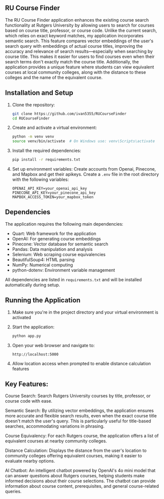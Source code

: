 ## RU Course Finder

The RU Course Finder application enhances the existing course search functionality at Rutgers University by allowing users to search for courses based on course title, professor, or course code. Unlike the current search, which relies on exact keyword matches, my application incorporates semantic search. This feature compares vector embeddings of the user's search query with embeddings of actual course titles, improving the accuracy and relevance of search results—especially when searching by course title. This makes it easier for users to find courses even when their search terms don't exactly match the course title.
Additionally, the application provides a unique feature where students can view equivalent courses at local community colleges, along with the distance to these colleges and the name of the equivalent course.

## Installation and Setup

1. Clone the repository:
   ```bash
   git clone https://github.com/ivan5355/RUCourseFinder
   cd RUCourseFinder
   ```

2. Create and activate a virtual environment:
   ```bash
   python -m venv venv
   source venv/bin/activate  # On Windows use: venv\Scripts\activate
   ```

3. Install the required dependencies:
   ```bash
   pip install -r requirements.txt
   ```

4. Set up environment variables:
   Create accounts from Openai, Pinecone, and Mapbox and get their apikeys. Create a `.env` file in the root directory with the following variables:
   ```
   OPENAI_API_KEY=your_openai_api_key
   PINECONE_API_KEY=your_pinecone_api_key
   MAPBOX_ACCESS_TOKEN=your_mapbox_token
   ```

## Dependencies

The application requires the following main dependencies:
- Quart: Web framework for the application
- OpenAI: For generating course embeddings
- Pinecone: Vector database for semantic search
- Pandas: Data manipulation and analysis
- Selenium: Web scraping course equivalencies
- BeautifulSoup4: HTML parsing
- NumPy: Numerical computing
- python-dotenv: Environment variable management

All dependencies are listed in `requirements.txt` and will be installed automatically during setup.

## Running the Application

1. Make sure you're in the project directory and your virtual environment is activated

2. Start the application:
   ```bash
   python app.py
   ```

3. Open your web browser and navigate to:
   ```
   http://localhost:5000
   ```

4. Allow location access when prompted to enable distance calculation features

## Key Features:

Course Search: Search Rutgers University courses by title, professor, or course code with ease.

Semantic Search: By utilizing vector embeddings, the application ensures more accurate and flexible search results, even when the exact course title doesn't match the user's query. This is particularly useful for title-based searches, accommodating variations in phrasing.

Course Equivalency: For each Rutgers course, the application offers a list of equivalent courses at nearby community colleges.

Distance Calculation: Displays the distance from the user's location to community colleges offering equivalent courses, making it easier to evaluate nearby options.

AI Chatbot: An intelligent chatbot powered by OpenAI's 4o mini model that can answer questions about Rutgers courses, helping students make informed decisions about their course selections. The chatbot can provide information about course content, prerequisites, and general course-related queries.

  

